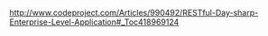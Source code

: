 http://www.codeproject.com/Articles/990492/RESTful-Day-sharp-Enterprise-Level-Application#_Toc418969124
